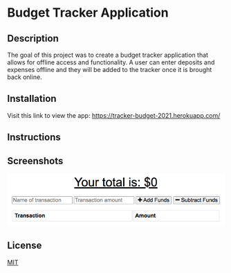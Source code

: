 # Budget Tracker Application

## Description
The goal of this project was to create a budget tracker application that allows for offline access and functionality. A user can enter deposits and expenses offline and they will be added to the tracker once it is brought back online.

## Installation
Visit this link to view the app: https://tracker-budget-2021.herokuapp.com/ 

## Instructions


## Screenshots

![Tracker screenshot](./public/images/tracker.png)

## License

[MIT](./public/images/license.txt)

